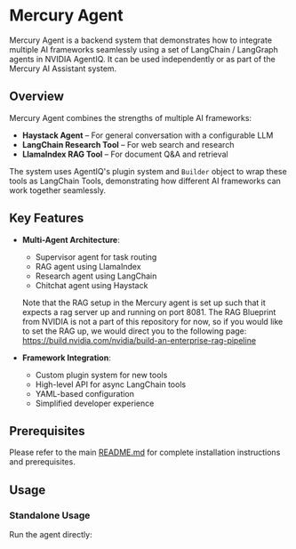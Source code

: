 <!--
SPDX-FileCopyrightText: Copyright (c) 2025, NVIDIA CORPORATION & AFFILIATES. All rights reserved.
SPDX-License-Identifier: Apache-2.0

Licensed under the Apache License, Version 2.0 (the "License");
you may not use this file except in compliance with the License.
You may obtain a copy of the License at

http://www.apache.org/licenses/LICENSE-2.0

Unless required by applicable law or agreed to in writing, software
distributed under the License is distributed on an "AS IS" BASIS,
WITHOUT WARRANTIES OR CONDITIONS OF ANY KIND, either express or implied.
See the License for the specific language governing permissions and
limitations under the License.
-->

# Mercury Agent

Mercury Agent is a backend system that demonstrates how to integrate multiple AI frameworks seamlessly using a set of LangChain / LangGraph agents in NVIDIA AgentIQ. It can be used independently or as part of the Mercury AI Assistant system.

## Overview

Mercury Agent combines the strengths of multiple AI frameworks:
- **Haystack Agent** – For general conversation with a configurable LLM
- **LangChain Research Tool** – For web search and research
- **LlamaIndex RAG Tool** – For document Q&A and retrieval

The system uses AgentIQ's plugin system and `Builder` object to wrap these tools as LangChain Tools, demonstrating how different AI frameworks can work together seamlessly.

## Key Features

- **Multi-Agent Architecture**:
  - Supervisor agent for task routing
  - RAG agent using LlamaIndex
  - Research agent using LangChain
  - Chitchat agent using Haystack

  Note that the RAG setup in the Mercury agent is set up such that it expects a rag server up and running on port 8081. The RAG Blueprint from NVIDIA is not a part of this repository for now, so if you would like to set the RAG up, we would direct you to the following page: https://build.nvidia.com/nvidia/build-an-enterprise-rag-pipeline

- **Framework Integration**:
  - Custom plugin system for new tools
  - High-level API for async LangChain tools
  - YAML-based configuration
  - Simplified developer experience

## Prerequisites

Please refer to the main [README.md](../README.md) for complete installation instructions and prerequisites.

## Usage

### Standalone Usage

Run the agent directly:
```